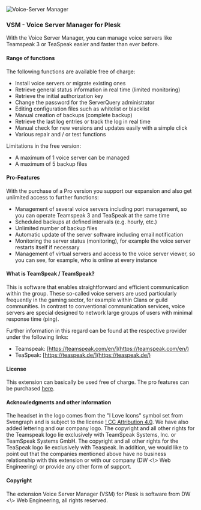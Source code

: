 ![Voice-Server Manager](https://repository-images.githubusercontent.com/254037963/4ba71400-8019-11ea-8fd7-a43178853e88)

### VSM - Voice Server Manager for Plesk

With the Voice Server Manager, you can manage voice servers like Teamspeak 3 or TeaSpeak easier and faster than ever before.

#### Range of functions

The following functions are available free of charge:
- Install voice servers or migrate existing ones
- Retrieve general status information in real time (limited monitoring)
- Retrieve the initial authorization key
- Change the password for the ServerQuery administrator
- Editing configuration files such as whitelist or blacklist
- Manual creation of backups (complete backup)
- Retrieve the last log entries or track the log in real time
- Manual check for new versions and updates easily with a simple click
- Various repair and / or test functions

Limitations in the free version:
- A maximum of 1 voice server can be managed
- A maximum of 5 backup files

#### Pro-Features

With the purchase of a Pro version you support our expansion and also get unlimited access to further functions:
- Management of several voice servers including port management, so you can operate Teamspeak 3 and TeaSpeak at the same time
- Scheduled backups at defined intervals (e.g. hourly, etc.)
- Unlimited number of backup files
- Automatic update of the server software including email notification
- Monitoring the server status (monitoring), for example the voice server restarts itself if necessary
- Management of virtual servers and access to the voice server viewer, so you can see, for example, who is online at every instance

#### What is TeamSpeak / TeamSpeak?
This is software that enables straightforward and efficient communication within the group.
These so-called voice servers are used particularly frequently in the gaming sector, for example within
Clans or guild communities. In contrast to conventional communication services, voice servers are special
designed to network large groups of users with minimal response time (ping).

Further information in this regard can be found at the respective provider under the following links:
- Teamspeak: [https://teamspeak.com/en/](https://teamspeak.com/en/)
- TeaSpeak: [https://teaspeak.de/](https://teaspeak.de/)

#### License
This extension can basically be used free of charge. The pro features can be purchased [here](https://www.plesk.com/extensions/voice-server-manager/).

#### Acknowledgments and other information
The headset in the logo comes from the "I Love Icons" symbol set from Svengraph and is subject to the license [! CC Attribution 4.0](http://creativecommons.org/licenses/by/4.0/). We have also added lettering and our company logo. The copyright and all other rights for the Teamspeak logo lie exclusively with TeamSpeak Systems, Inc. or TeamSpeak Systems GmbH. The copyright and all other rights for the TeaSpeak logo lie exclusively with Teaspeak. In addition, we would like to point out that the companies mentioned above have no business relationship with this extension or with our company (DW <\\> Web Engineering) or provide any other form of support.

#### Copyright
The extension Voice Server Manager (VSM) for Plesk is software from DW <\\> Web Engineering, all rights reserved.